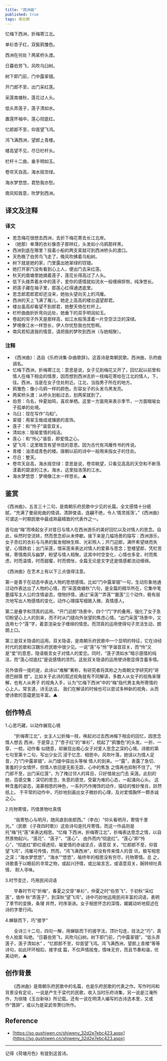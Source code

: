 ```yaml
---
title: "西洲曲"
published: true
tags: 南北朝
---
```


忆梅下西洲，折梅寄江北。

单衫杏子红，双鬓鸦雏色。

西洲在何处？两桨桥头渡。

日暮伯劳飞，风吹乌臼树。

树下即门前，门中露翠钿。

开门郎不至，出门采红莲。

采莲南塘秋，莲花过人头。

低头弄莲子，莲子清如水。

置莲怀袖中，莲心彻底红。

忆郎郎不至，仰首望飞鸿。

鸿飞满西洲，望郎上青楼。

楼高望不见，尽日栏杆头。

栏杆十二曲，垂手明如玉。

卷帘天自高，海水摇空绿。

海水梦悠悠，君愁我亦愁。

南风知我意，吹梦到西洲。

## 译文及注释

### 译文

- 思念梅花很想去西洲，去折下梅花寄去长江北岸。
- （她那）单薄的衣衫像杏子那样红，头发如小乌鸦那样黑。
- 西洲到底在哪里？摇着小船的两支桨就可到西洲桥头的渡口。
- 天色晚了伯劳鸟飞走了，晚风吹拂着乌桕树。
- 树下就是她的家，门里露出她翠绿的钗钿。
- 她打开家门没有看到心上人，便出门去采红莲。
- 秋天的南塘里她摘着莲子，莲花长得高过了人头。
- 低下头拨弄着水中的莲子，爱你的感情就如流水一般缠绵悱恻，纯净悠长。
- 把莲子藏在袖子里，那莲心红得通透底里。
- 思念郎君郎君却还没来，她抬头望向天上的鸿雁。
- 西洲的天上飞满了雁儿，她走上高高的楼台遥望郎君。
- 楼台虽高却看望不到郎君，她整天倚在栏杆上。
- 栏杆曲曲折折弯向远处，她垂下的双手明润如玉。
- 卷起的帘子外天是那样高，如江水般荡漾着一片空空泛泛的深绿。
- 梦境像江水一样悠长，伊人你忧愁我也忧愁啊。
- 南风若知道我的情意，请把我的梦吹到西洲（与她相聚）。

### 注释

- 《西洲曲》：选自《乐府诗集·杂曲歌辞》。这首诗是南朝民歌。西洲曲，乐府曲调名。
- 忆梅下西洲，折梅寄江北：意思是说，女子见到梅花又开了，回忆起以前曾和情人在梅下相会的情景，因而想到西洲去折一枝梅花寄给在江北的情人。下，往。西洲，当是在女子住处附近。江北，当指男子所在的地方。
- 鸦雏色：像小乌鸦一样的颜色。形容女子的头发乌黑发亮。
- 两桨桥头渡：从桥头划船过去，划两桨就到了。
- 伯劳：鸟名，仲夏始鸣，喜欢单栖。这里一方面用来表示季节，一方面暗喻女子孤单的处境。
- 乌臼：现在写作“乌桕”。
- 翠钿：用翠玉做成或镶嵌的首饰。
- 莲子：和“怜子”谐音双关。
- 清如水：隐喻爱情的纯洁。
- 莲心：和“怜心”谐音，即爱情之心。
- 望飞鸿：这里暗含有望书信的意思。因为古代有鸿雁传书的传说。
- 青楼：油漆成青色的楼。唐朝以前的诗中一般用来指女子的住处。
- 尽日：整天。
- 卷帘天自高，海水摇空绿：意思是说，卷帘眺望，只看见高高的天空和不断荡漾着的碧波的江水。海水，这里指浩荡的江水。
- 海水梦悠悠：梦境像江水一样悠长。▲

## 鉴赏

《西洲曲》，五言三十二句，是南朝乐府民歌中少见的长篇。全文感情十分细腻，“充满了曼丽宛曲的情调，清辞俊语，连翩不绝，令人‘情灵摇荡’。”《西洲曲》可谓这一时期民歌中最成熟最精致的代表作之一。

首句由“梅”而唤起女子对昔日与情人在西洲游乐的美好回忆以及对情人的思念。自此，纵然时空流转，然而思念却从未停歇。接下来是几幅场景的描写：西洲游乐，女子杏红的衣衫与乌黑的鬓发相映生辉、光彩照人；开门迎郎，满怀希望继而失望，心情跌宕；出门采莲，借采莲来表达对情人的爱慕与思念；登楼望郎，凭栏苦候，寄情南风与幽梦，盼望与情人相聚。这其中时空变化，心情也多变，时而焦虑，时而温情，时而甜蜜，时而惆怅，全篇无论是文字还是情感都流动缠绵。

《西洲曲》在艺术上有以下三点值得注意。

第一是善于在动态中表达人物的思想感情。比如“门中露翠钿”一句，生动形象地通过动作表达出了人物的心情，而“采莲南塘秋”六句，是全篇的精华所在，它集中笔墨描写主人公的含情姿态，借物抒情，通过“采莲”“弄莲”“置莲”三个动作，极有层次地写出人物感情的变化，动作心理描写细致入微，真情感人。

第二是叠字和顶真的运用。“开门迎郎”场景中，四个“门”字的叠用，强化了女子急切盼望心上人的到来，而不时从门缝向外张望的焦虑心情。“出门采莲”场景中，又连用七个“莲”字，着意渲染女子缠绵的情思。而顶真的运用使得句子灵活生动，朗朗上口。

第三是双关隐语的运用。双关隐语，是南朝乐府民歌中一个显明的特征，它在诗经时代的民歌和汉魏乐府民歌中很少见。一说“莲”与“怜”字谐音双关，而“怜”又是“爱”的意思，隐语极言女子对情人的爱恋。同时，“莲子清如水”暗示感情的纯洁，而“莲心彻底红”是说感情的浓烈。这些双关隐语的运用使诗歌显得含蓄多情。

另外值得一提的是，此诗以“难解”著称，有研究者将其称之为南朝文学研究的“哥德巴赫猜
想”。比如关于此诗的叙述视角就有不同解读，多数人从女子的视角来理解，也有人从男子
的视角入手，认为“忆梅下西洲”中的“梅”指代男主角所寄情的心上人。常言道，诗无达诂，
我们在解读的时候也可以尝试多种新的视角，从而使诗歌的意蕴更加丰富。▲

## 创作特点

1.心思巧藏，以动作展现心境

　　“折梅寄江北”，女主人公折梅一枝，唤起对过去西洲梅下相会的回忆，因思念情人想去
西洲，于是穿上了“杏子红”的“单衫”，梳起了“鸦雏色”的头发。一折、一穿、一梳，动作看
似随意，却展现出痴心女子对爱人思念之深的心境。诗歌的第七句至第十二句，写出少女沉
浸于忆念、相思中。风吹叶落，她误以为情人足音，乃“门中露翠钿”，从门缝中探出头等候
情人的到来。一“露”，表露了急切、害羞的少女情怀，但情人依旧是无影无踪，心中的焦急
之情再也抑制不住了。“开门郎不至，出门采红莲”，为了掩过邻人的耳目，只好借故出门去
采莲。此刻的她，百感交集：深切的思念，失意的感觉，受窘为难的心态，一起涌向心头。
这种含羞的姿态，渴慕相思的神色，一系列巧作掩饰的动作，描绘的惟妙惟肖，跃然纸上。
于平常的动作中，巧妙地刻画出女子微妙的心理，及对爱情胸怀一颗赤诚之心。

2.托物寄情，巧借景物吐真情

　　“我寄愁心与明月，随风直到夜郎西。”（李白）“仰头看明月，寄情千里光。”（民歌
《子夜四时歌》）这些诗句是托月寄情，而这一作品则是托“梅”托“莲”来表达相思。“忆梅
下西洲，折梅寄江北”，折梅表达思念之情，以自然景物起兴。“莲花”、“莲子”、“莲心”，
由外而内“彻底红”。“莲心”即“怜心”，“彻底红”即红得透彻，喻爱情的赤诚坚贞，语意双
关。“忆郎郎不至，仰首望飞鸿”，鸿雁可传情，然而，“鸿飞满西洲”，却没有传来情人的音
讯，极写相思之深；“海水梦悠悠”，“海水”“悠悠”，喻终年的相思没有穷尽，托物寄情。总
之，诗歌善于以眼前的寻常之物，或起兴抒情，或比喻言志，或语意双关，婉转倾吐真情，
耐人寻味。

3.时节变迁，巧用民间词语

　　早春时节可“折梅”，春夏之交穿“单衫”，仲夏之时“伯劳飞”，于初秋“采红莲”，值仲
秋“弄莲子”，到深秋“望飞鸿”。诗中巧妙地运用民间丰富的词语，表明了季节的变换，条理
井然，时序渐进。女子相思怀念的深情，娓娓动听地叙述在诗的字里行间。

4.蝉联而下，巧“接字”

　　全诗三十二句，四句一解，用蝉联而下的接字法，顶针勾连，技法之“巧”，真令人拍案
叫绝。“日暮伯劳飞，风吹乌臼树。树下即门前，门中露翠钿”，“低头弄莲子，莲子清如水”
，“忆郎郎不至，仰首望飞鸿。鸿飞满西洲，望郎上青楼”等等诗句，如此环环相扣，接字成
篇，不仅声情摇曳，情味无穷，而且节奏和谐，优美动听。▲

## 创作背景

　　《西洲曲》是南朝乐府民歌中的名篇，也是乐府民歌的代表之作。写作时间和背景没有定论，一说是产生于梁代的民歌，收入当时乐府诗集，另一说是江淹所作，为徐陵《玉台新咏》所记载。还有一说在明清人编写的古诗选本里，又或作“晋辞”，或以为是梁武帝萧衍所作。

## Reference

- [https://so.gushiwen.cn/shiwenv_32d2e7ebc423.aspx](https://so.gushiwen.cn/shiwenv_32d2e7ebc423.aspx)

---

记得《荷塘月色》有提到这首诗。
